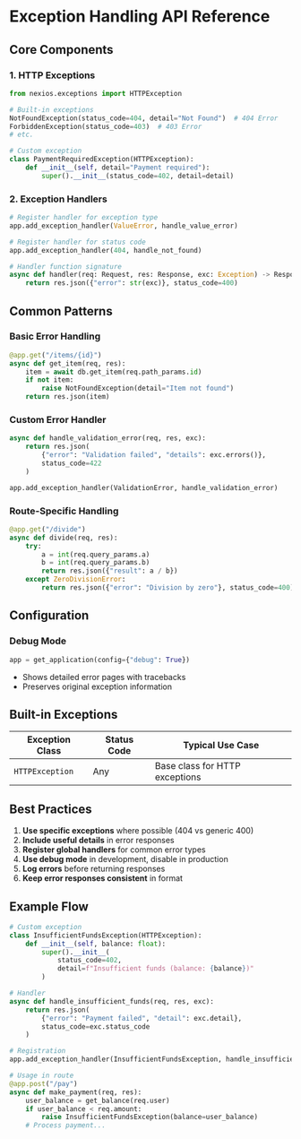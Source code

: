 # Exception Handling API Reference

##  Core Components

### 1. HTTP Exceptions
```python
from nexios.exceptions import HTTPException

# Built-in exceptions
NotFoundException(status_code=404, detail="Not Found")  # 404 Error
ForbiddenException(status_code=403)  # 403 Error
# etc.

# Custom exception
class PaymentRequiredException(HTTPException):
    def __init__(self, detail="Payment required"):
        super().__init__(status_code=402, detail=detail)
```

### 2. Exception Handlers
```python
# Register handler for exception type
app.add_exception_handler(ValueError, handle_value_error)

# Register handler for status code
app.add_exception_handler(404, handle_not_found)

# Handler function signature
async def handler(req: Request, res: Response, exc: Exception) -> Response:
    return res.json({"error": str(exc)}, status_code=400)
```

## Common Patterns

### Basic Error Handling
```python
@app.get("/items/{id}")
async def get_item(req, res):
    item = await db.get_item(req.path_params.id)
    if not item:
        raise NotFoundException(detail="Item not found")
    return res.json(item)
```

### Custom Error Handler
```python
async def handle_validation_error(req, res, exc):
    return res.json(
        {"error": "Validation failed", "details": exc.errors()},
        status_code=422
    )

app.add_exception_handler(ValidationError, handle_validation_error)
```

### Route-Specific Handling
```python
@app.get("/divide")
async def divide(req, res):
    try:
        a = int(req.query_params.a)
        b = int(req.query_params.b)
        return res.json({"result": a / b})
    except ZeroDivisionError:
        return res.json({"error": "Division by zero"}, status_code=400)
```

## Configuration

### Debug Mode
```python
app = get_application(config={"debug": True})
```
- Shows detailed error pages with tracebacks
- Preserves original exception information

## Built-in Exceptions

| Exception Class       | Status Code | Typical Use Case               |
|-----------------------|-------------|---------------------------------|
| `HTTPException`       | Any         | Base class for HTTP exceptions  |

##  Best Practices

1. **Use specific exceptions** where possible (404 vs generic 400)
2. **Include useful details** in error responses
3. **Register global handlers** for common error types
4. **Use debug mode** in development, disable in production
5. **Log errors** before returning responses
6. **Keep error responses consistent** in format

##  Example Flow

```python
# Custom exception
class InsufficientFundsException(HTTPException):
    def __init__(self, balance: float):
        super().__init__(
            status_code=402,
            detail=f"Insufficient funds (balance: {balance})"
        )

# Handler
async def handle_insufficient_funds(req, res, exc):
    return res.json(
        {"error": "Payment failed", "detail": exc.detail},
        status_code=exc.status_code
    )

# Registration
app.add_exception_handler(InsufficientFundsException, handle_insufficient_funds)

# Usage in route
@app.post("/pay")
async def make_payment(req, res):
    user_balance = get_balance(req.user)
    if user_balance < req.amount:
        raise InsufficientFundsException(balance=user_balance)
    # Process payment...
```